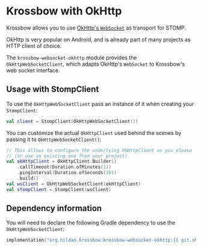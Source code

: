 # Krossbow with OkHttp

Krossbow allows you to use [OkHttp's `WebSocket`](https://square.github.io/okhttp/4.x/okhttp/okhttp3/-web-socket/) as transport for STOMP.

OkHttp is very popular on Android, and is already part of many projects as HTTP client of choice.

The `krossbow-websocket-okhttp` module provides the `OkHttpWebSocketClient`, which adapts OkHttp's `WebSocket` to
Krossbow's web socket interface.

## Usage with StompClient

To use the `OkHttpWebSocketClient` pass an instance of it when creating your `StompClient`:

```kotlin
val client = StompClient(OkHttpWebSocketClient())
```

You can customize the actual `OkHttpClient` used behind the scenes by passing it to `OkHttpWebSocketClient()`:

```kotlin
// This allows to configure the underlying OkHttpClient as you please
// (or use an existing one from your project)
val okHttpClient = OkHttpClient.Builder()
    .callTimeout(Duration.ofMinutes(1))
    .pingInterval(Duration.ofSeconds(10))
    .build()
val wsClient = OkHttpWebSocketClient(okHttpClient)
val stompClient = StompClient(wsClient)
```

## Dependency information

You will need to declare the following Gradle dependency to use the `OkHttpWebSocketClient`:

```kotlin
implementation("org.hildan.krossbow:krossbow-websocket-okhttp:{{ git.short_tag }}")
```
